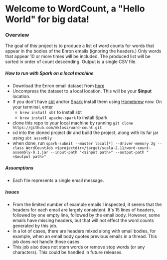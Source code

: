 # Welcome to WordCount, a "Hello World" for big data!

### Overview

The goal of this project is to produce a list of word counts for words that appear in the bodies of the Enron emails (ignoring the headers.) Only words that appear 10 or more times will be included. The produced list will be sorted in order of count descending. Output is a single CSV file.

##### How to run with Spark on a local machine

- Download the Enron email dataset from [here](https://www.cs.cmu.edu/~./enron/enron_mail_20150507.tgz)
- Uncompress the dataset to a local location. This will be your **$input** location.
- If you don't have [sbt](http://www.scala-sbt.org/index.html) and/or [Spark](https://spark.apache.org/docs/2.0.2/index.html) install them using [Homebrew](http://brew.sh/) now.
    On your terminal, enter 
    - `brew install sbt` to install sbt
    - `brew install apache-spark` to install Spark
- clone this repo to your local machine by running `git clone https://github.com/mklosi/word-count.git`
- cd into the cloned project dir and build the project, along with its far jar using `sbt assembly`
- when done, run `spark-submit --master local[*] --driver-memory 2g --class WordCountJob <$projectdir>/target/scala-2.11/word-count-assembly-0.1.jar --input-path "<$input path>" --output-path "<$output path>"`

##### Assumptions

- Each file represents a single email message.

##### Issues

- From the limited number of example emails I inspected, it seems that the headers for each email are largely consistent. It's 15 lines of headers, followed by one empty line, followed by the email body. However, some emails have missing headers, but that will not effect the word counts generated by this job.
- In a lot of cases, there are headers mixed along with email bodies, for example, when an email body quotes previous emails in a thread. This job does not handle those cases. 
- This job also does not stem words or remove stop words (or any characters). This could be handled in future releases.
